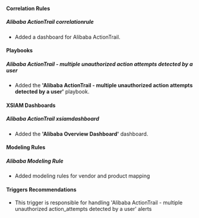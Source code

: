 #### Correlation Rules
##### Alibaba ActionTrail correlationrule
- Added a dashboard for Alibaba ActionTrail.

#### Playbooks
##### Alibaba ActionTrail - multiple unauthorized action attempts detected by a user
- Added the **'Alibaba ActionTrail - multiple unauthorized action attempts detected by a user'** playbook.

#### XSIAM Dashboards
##### Alibaba ActionTrail xsiamdashboard
- Added the **'Alibaba Overview Dashboard'** dashboard.

#### Modeling Rules
##### Alibaba Modeling Rule
- Added modeling rules for vendor and product mapping

#### Triggers Recommendations
- This trigger is responsible for handling 'Alibaba ActionTrail - multiple unauthorized action_attempts detected by a user' alerts
